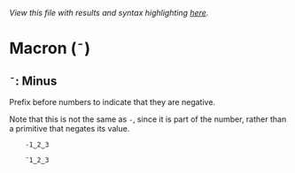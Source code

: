 *View this file with results and syntax highlighting [here](https://mlochbaum.github.io/BQN/help/minus.html).*

# Macron (`¯`)

## `¯`: Minus

Prefix before numbers to indicate that they are negative.

Note that this is not the same as `-`, since it is part of the number, rather than a primitive that negates its value.


        -1‿2‿3

        ¯1‿2‿3